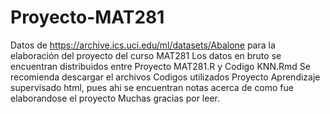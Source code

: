 # Proyecto-MAT281
Datos de https://archive.ics.uci.edu/ml/datasets/Abalone para la elaboración del proyecto del curso MAT281
Los datos en bruto se encuentran distribuidos entre Proyecto MAT281.R y Codigo KNN.Rmd
Se recomienda descargar el archivos Codigos utilizados Proyecto Aprendizaje supervisado html, pues ahi se encuentran notas acerca de como fue elaborandose el proyecto
Muchas gracias por leer.
